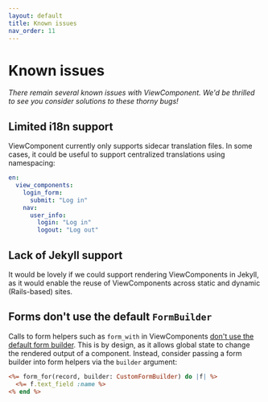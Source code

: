 ```yaml
---
layout: default
title: Known issues
nav_order: 11
---
```


# Known issues

_There remain several known issues with ViewComponent. We'd be thrilled to see you consider solutions to these thorny bugs!_

## Limited i18n support

ViewComponent currently only supports sidecar translation files. In some cases, it could be useful to support centralized translations using namespacing:

```yml
en:
  view_components:
    login_form:
      submit: "Log in"
    nav:
      user_info:
        login: "Log in"
        logout: "Log out"
```

## Lack of Jekyll support

It would be lovely if we could support rendering ViewComponents in Jekyll, as it would enable the reuse of ViewComponents across static and dynamic (Rails-based) sites.

## Forms don't use the default `FormBuilder`

Calls to form helpers such as `form_with` in ViewComponents [don't use the default form builder](https://github.com/viewcomponent/view_component/pull/1090#issue-753331927). This is by design, as it allows global state to change the rendered output of a component. Instead, consider passing a form builder into form helpers via the `builder` argument:

```html.erb
<%= form_for(record, builder: CustomFormBuilder) do |f| %>
  <%= f.text_field :name %>
<% end %>
```
